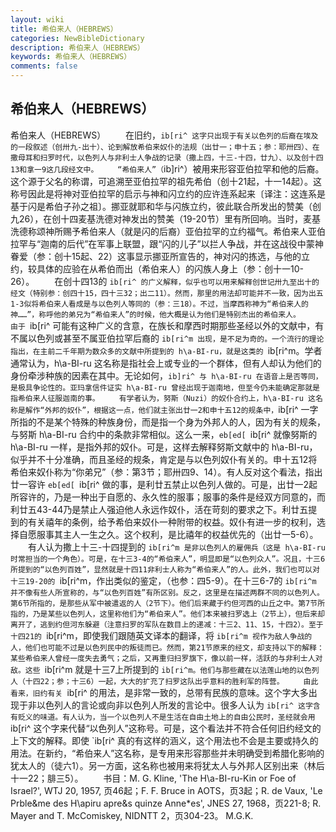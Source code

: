 ```yaml
---
layout: wiki
title: 希伯来人（HEBREWS）
categories: NewBibleDictionary
description: 希伯来人（HEBREWS）
keywords: 希伯来人（HEBREWS）
comments: false
---
```


## 希伯来人（HEBREWS）



希伯来人（HEBREWS）
　　在旧约，`ib[ri^ 这字只出现于有关以色列的后裔在埃及的一段叙述（创卅九-出十）、论到解放希伯来奴仆的法规（出廿一；申十五；参：耶卅四）、在撒母耳和扫罗时代，以色列人与非利士人争战的记录（撒上四，十三-十四，廿九）、以及创十四13和拿一9这几段经文中。
　　“希伯来人”（`ib]ri^）被用来形容亚伯拉罕和他的后裔。这个源于父名的称谓，可追溯至亚伯拉罕的祖先希伯（创十21起，十一14起）。这称号因此是将神对亚伯拉罕的启示与神和闪立约的应许连系起来〔译注：这连系是基于闪是希伯子孙之祖〕。挪亚就耶和华与闪族立约，彼此联合所发出的赞美（创九26），在创十四麦基洗德对神发出的赞美（19-20节）里有所回响。当时，麦基洗德称颂神所赐予希伯来人（就是闪的后裔）亚伯拉罕的立约福气。希伯来人亚伯拉罕与“迦南的后代”在军事上联盟，跟“闪的儿子”以拦人争战，并在这战役中蒙神眷爱（参：创十15起、22）这事显示挪亚所宣告的，神对闪的拣选，与他的立约，较具体的应验在从希伯而出（希伯来人）的闪族人身上（参：创十一10-26）。
　　在创十四13的 `ib[ri^ 的广义解释，似乎也可以用来解释创世记卅九至出十的经文（特别参：创四十15，四十三32；出二11）。然而，那里的用法却可能并不一致，因为出五1-3似将希伯来人看成是与以色列人等同的（参：三18）。不过，当摩西称神为“希伯来人的神……”，称呼他的弟兄为“希伯来人”的时候，他大概是认为他们是特别杰出的希伯来人。
　　由于 `ib[ri^ 可能有这种广义的含意，在族长和摩西时期那些圣经以外的文献中，有不属以色列或甚至不属亚伯拉罕后裔的 `ib[ri^m 出现，是不足为奇的。一个流行的理论指出，在主前二千年期为数众多的文献中所提到的 h\a-BI-ru，就是这类的 `ib[ri^m。学者通常认为，h\a-BI-ru 这名称是指社会上或专业的一个群体，但有人却认为他们的身份牵涉种族的因素在其中。无论如何，`ib]ri^ 与 h\a-BI-ru 在语音上是否等同，是极具争论性的。亚玛拿信件证实 h\a-BI-ru 曾经出现于迦南地，但至今仍未能确定那就是指希伯来人征服迦南的事。
　　有学者认为，努斯（Nuzi）的奴仆合约上，h\a-BI-ru 这名称是解作“外邦的奴仆”，根据这一点，他们就主张出廿一2和申十五12的规条中，`ib[ri^ 一字所指的不是某个特殊的种族身份，而是指一个身为外邦人的人，因为有关的规条，与努斯 h\a-BI-ru 合约中的条款非常相似。这么一来，`eb[ed[ `ib[ri^ 就像努斯的 h\a-BI-ru 一样，是指外邦的奴仆。可是，这样去解释努斯文献中的 h\a-BI-ru，似乎并不十分准确，而且圣经的规条，肯定是与以色列奴仆有关的。申十五12将希伯来奴仆称为“你弟兄”（参：第3节；耶卅四9、14）。有人反对这个看法，指出廿一容许 `eb[ed[ `ib[ri^ 做的事，是利廿五禁止以色列人做的。可是，出廿一2起所容许的，乃是一种出于自愿的、永久性的服事；服事的条件是经双方同意的，而利廿五43-44乃是禁止人强迫他人永远作奴仆，活在苛刻的要求之下。利廿五提到的有关禧年的条例，给予希伯来奴仆一种附带的权益。奴仆有进一步的权利，选择自愿服事其主人一生之久。这个权利，是比禧年的权益优先的（出廿一5-6）。
　　有人认为撒上十三-十四提到的 `ib[ri^m 是非以色列人的雇佣兵（这是 h\a-BI-ru 时常担当的一个角色）。可是，在十三3-4的“希伯来人”，明显即是“以色列众人”。况且，十三6所提到的“以色列百姓”，显然就是十四11非利士人称为“希伯来人”的人。此外，我们也可以对十三19-20的 `ib[ri^m，作出类似的鉴定，（也参：四5-9）。在十三6-7的 `ib[ri^m 并不像有些人所宣称的，与“以色列百姓”有所区别。反之，这里是在描述两群不同的以色列人。第6节所指的，是那些从军中被遣返的人（2节下）。他们后来藏于约但河西的山丘之中。第7节所指的，乃是某些以色列人，这里称他们为“希伯来人”。他们本来被扫罗选上（2节上），但后来却离开了，逃到约但河东躲避（注意扫罗的军队在数目上的递减：十三2、11、15，十四2）。至于十四21的 `ib[ri^m，即使我们跟随英文译本的翻译，将 `ib[ri^m 视作为敌人争战的人，他们也可能不过是以色列民中的叛徒而已。然而，第21节原来的经文，却支持以下的解释：某些希伯来人曾经一度失去勇气；之后，又再重归扫罗旗下，像以前一样，活跃的与非利士人对敌。这些 `ib[ri^m 就是十三7上所提到的 `ib[ri^m。他们与那些藏在以法莲山地的以色列人（十四22；参；十三6）一起，大大的扩充了扫罗这队出乎意料的胜利军的阵营。
　　由此看来，旧约有关 `ib[ri^ 的用法，是非常一致的，总带有民族的意味。这个字大多出现于非以色列人的言论或向非以色列人所发的言论中。很多人认为 `ib[ri^ 这字含有贬义的味道。有人认为，当一个以色列人不是生活在自由土地上的自由公民时，圣经就会用 `ib[ri^ 这个字来代替“以色列人”这称号。可是，这个看法并不符合任何旧约经文的上下文的解释。即使 `ib[ri^ 真的有这样的涵义，这个用法也不会是主要或持久的用法。在新约，“希伯来人”这名称，是专用来形容那些并未明确受到希腊化影响的犹太人的（徒六1）。另一方面，这名称也被用来将犹太人与外邦人区别出来（林后十一22；腓三5）。
　　书目：M. G. Kline, 'The H\a-BI-ru-Kin or Foe of Israel?', WTJ 20, 1957, 页46起；F. F. Bruce in AOTS，页3起；R. de Vaux, 'Le Prble&me des H\apiru apre&s quinze Anne*es', JNES 27, 1968，页221-8; R. Mayer and T. McComiskey, NIDNTT 2，页304-23。
M.G.K.




